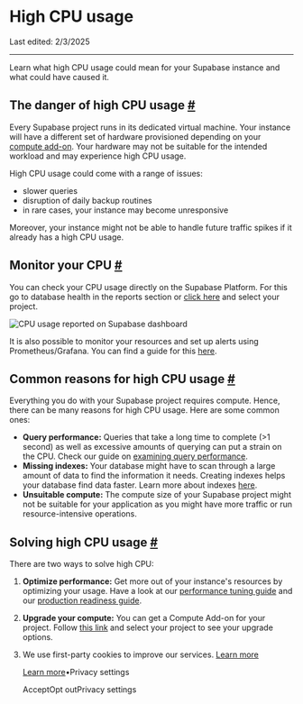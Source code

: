 # High CPU usage

Last edited: 2/3/2025

* * *

Learn what high CPU usage could mean for your Supabase instance and what could have caused it.

## The danger of high CPU usage [\#](https://supabase.com/docs/guides/troubleshooting/high-cpu-usage\#the-danger-of-high-cpu-usage)

Every Supabase project runs in its dedicated virtual machine. Your instance will have a different set of hardware provisioned depending on your [compute add-on](https://supabase.com/docs/guides/platform/compute-add-ons). Your hardware may not be suitable for the intended workload and may experience high CPU usage.

High CPU usage could come with a range of issues:

- slower queries
- disruption of daily backup routines
- in rare cases, your instance may become unresponsive

Moreover, your instance might not be able to handle future traffic spikes if it already has a high CPU usage.

## Monitor your CPU [\#](https://supabase.com/docs/guides/troubleshooting/high-cpu-usage\#monitor-your-cpu)

You can check your CPU usage directly on the Supabase Platform. For this go to database health in the reports section or [click here](https://supabase.com/dashboard/project/_/reports/database) and select your project.

![CPU usage reported on Supabase dashboard](https://supabase.com/docs/img/guides/platform/exhaust-cpu-report.png)

It is also possible to monitor your resources and set up alerts using Prometheus/Grafana. You can find a guide for this [here](https://supabase.com/docs/guides/platform/metrics).

## Common reasons for high CPU usage [\#](https://supabase.com/docs/guides/troubleshooting/high-cpu-usage\#common-reasons-for-high-cpu-usage)

Everything you do with your Supabase project requires compute. Hence, there can be many reasons for high CPU usage. Here are some common ones:

- **Query performance:** Queries that take a long time to complete (>1 second) as well as excessive amounts of querying can put a strain on the CPU. Check our guide on [examining query performance](https://supabase.com/docs/guides/platform/performance#examining-query-performance).
- **Missing indexes:** Your database might have to scan through a large amount of data to find the information it needs. Creating indexes helps your database find data faster. Learn more about indexes [here](https://supabase.com/docs/guides/database/postgres/indexes).
- **Unsuitable compute:** The compute size of your Supabase project might not be suitable for your application as you might have more traffic or run resource-intensive operations.

## Solving high CPU usage [\#](https://supabase.com/docs/guides/troubleshooting/high-cpu-usage\#solving-high-cpu-usage)

There are two ways to solve high CPU:

1. **Optimize performance:** Get more out of your instance's resources by optimizing your usage. Have a look at our [performance tuning guide](https://supabase.com/docs/guides/platform/performance#examining-query-performance) and our [production readiness guide](https://supabase.com/docs/guides/platform/going-into-prod#performance).
2. **Upgrade your compute:** You can get a Compute Add-on for your project. Follow [this link](https://supabase.com/dashboard/project/_/settings/compute-and-disk) and select your project to see your upgrade options.

1. We use first-party cookies to improve our services. [Learn more](https://supabase.com/privacy#8-cookies-and-similar-technologies-used-on-our-european-services)



   [Learn more](https://supabase.com/privacy#8-cookies-and-similar-technologies-used-on-our-european-services)•Privacy settings





   AcceptOpt outPrivacy settings